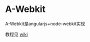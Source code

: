A-Webkit
========

A-Webkit是angularjs+node-webkit实现


教程见 [wiki](https://github.com/Dn9x/A-Webkit/wiki)

